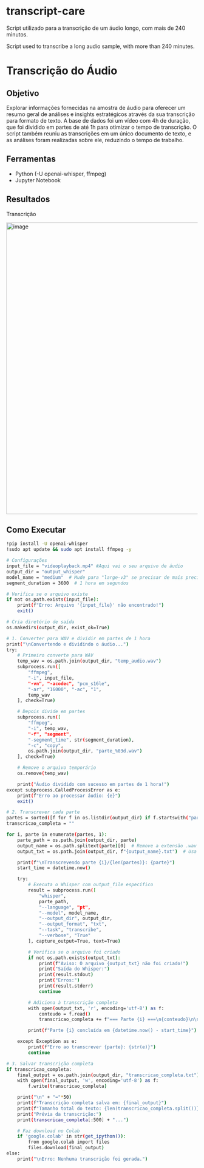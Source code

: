 # transcript-care
Script utilizado para a transcrição de um áudio longo, com mais de 240 minutos.

Script used to transcribe a long audio sample, with more than 240 minutes.

# Transcrição do Áudio  

## Objetivo  
Explorar informações fornecidas na amostra de áudio para oferecer um resumo geral de análises e insights estratégicos através da sua transcrição para formato de texto. A base de dados foi um vídeo com 4h de duração, que foi dividido em partes de até 1h para otimizar o tempo de transcrição. O script também reuniu as transcrições em um único documento de texto, e as análises foram realizadas sobre ele, reduzindo o tempo de trabalho.  

## Ferramentas  
- Python (-U openai-whisper, ffmpeg)  
- Jupyter Notebook  

## Resultados  
Transcrição 

<img width="1366" height="768" alt="image" src="https://github.com/user-attachments/assets/890ef250-a3f4-4b12-9da5-8f4c4a034302" />

  

## Como Executar  
```bash
!pip install -U openai-whisper
!sudo apt update && sudo apt install ffmpeg -y

# Configurações
input_file = "videoplayback.mp4" #Aqui vai o seu arquivo de áudio
output_dir = "output_whisper"
model_name = "medium"  # Mude para "large-v3" se precisar de mais precisão, nesse formato o script levou cerca 56min para concluir
segment_duration = 3600  # 1 hora em segundos

# Verifica se o arquivo existe
if not os.path.exists(input_file):
    print(f"Erro: Arquivo '{input_file}' não encontrado!")
    exit()

# Cria diretório de saída
os.makedirs(output_dir, exist_ok=True)

# 1. Converter para WAV e dividir em partes de 1 hora
print("\nConvertendo e dividindo o áudio...")
try:
    # Primeiro converte para WAV
    temp_wav = os.path.join(output_dir, "temp_audio.wav")
    subprocess.run([
        "ffmpeg",
        "-i", input_file,
        "-vn", "-acodec", "pcm_s16le",
        "-ar", "16000", "-ac", "1",
        temp_wav
    ], check=True)

    # Depois divide em partes
    subprocess.run([
        "ffmpeg",
        "-i", temp_wav,
        "-f", "segment",
        "-segment_time", str(segment_duration),
        "-c", "copy",
        os.path.join(output_dir, "parte_%03d.wav")
    ], check=True)

    # Remove o arquivo temporário
    os.remove(temp_wav)

    print("Áudio dividido com sucesso em partes de 1 hora!")
except subprocess.CalledProcessError as e:
    print(f"Erro ao processar áudio: {e}")
    exit()

# 2. Transcrever cada parte
partes = sorted([f for f in os.listdir(output_dir) if f.startswith("parte_") and f.endswith(".wav")])
transcricao_completa = ""

for i, parte in enumerate(partes, 1):
    parte_path = os.path.join(output_dir, parte)
    output_name = os.path.splitext(parte)[0]  # Remove a extensão .wav
    output_txt = os.path.join(output_dir, f"{output_name}.txt")  # Usa o mesmo nome da parte

    print(f"\nTranscrevendo parte {i}/{len(partes)}: {parte}")
    start_time = datetime.now()

    try:
        # Executa o Whisper com output_file específico
        result = subprocess.run([
            "whisper",
            parte_path,
            "--language", "pt",
            "--model", model_name,
            "--output_dir", output_dir,
            "--output_format", "txt",
            "--task", "transcribe",
            "--verbose", "True"
        ], capture_output=True, text=True)

        # Verifica se o arquivo foi criado
        if not os.path.exists(output_txt):
            print(f"Aviso: O arquivo {output_txt} não foi criado!")
            print("Saída do Whisper:")
            print(result.stdout)
            print("Erros:")
            print(result.stderr)
            continue

        # Adiciona à transcrição completa
        with open(output_txt, 'r', encoding='utf-8') as f:
            conteudo = f.read()
            transcricao_completa += f"=== Parte {i} ===\n{conteudo}\n\n"

        print(f"Parte {i} concluída em {datetime.now() - start_time}")

    except Exception as e:
        print(f"Erro ao transcrever {parte}: {str(e)}")
        continue

# 3. Salvar transcrição completa
if transcricao_completa:
    final_output = os.path.join(output_dir, "transcricao_completa.txt")
    with open(final_output, 'w', encoding='utf-8') as f:
        f.write(transcricao_completa)

    print("\n" + "="*50)
    print(f"Transcrição completa salva em: {final_output}")
    print(f"Tamanho total do texto: {len(transcricao_completa.split())} palavras")
    print("Prévia da transcrição:")
    print(transcricao_completa[:500] + "...")

    # Faz download no Colab
    if 'google.colab' in str(get_ipython()):
        from google.colab import files
        files.download(final_output)
else:
    print("\nErro: Nenhuma transcrição foi gerada.")
